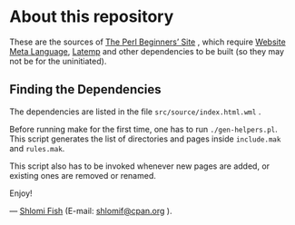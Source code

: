 # About this repository

These are the sources of [The Perl Beginners’ Site](http://perl-begin.org/) ,
which require [Website Meta Language](http://bitbucket.org/shlomif/website-meta-language),
[Latemp](http://bitbucket.org/shlomif/latemp) and other
dependencies to be built (so they may not be for the uninitiated).

## Finding the Dependencies

The dependencies are listed in the file `src/source/index.html.wml` .

Before running make for the first time, one has to run `./gen-helpers.pl`.
This script generates the list of directories and pages inside `include.mak`
and `rules.mak`.

This script also has to be invoked whenever new pages are added, or existing
ones are removed or renamed.

Enjoy!

— [Shlomi Fish](http://www.shlomifish.org/) (E-mail: shlomif@cpan.org ).
